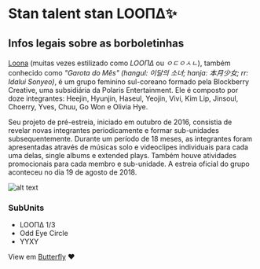 # Stan talent stan LOOΠΔ✨

## Infos legais sobre as borboletinhas

[Loona](http://loonatheworld.com/) (muitas vezes estilizado como *LOOΠΔ* ou *ㅇㄷㅇㅅㄴ*), também conhecido como *"Garota do Mês"* *(hangul: 이달의 소녀; hanja: 本月少女; rr: Idalui Sonyeo)*, é um grupo feminino sul-coreano formado pela Blockberry Creative, uma subsidiária da Polaris Entertainment. Ele é composto por doze integrantes: Heejin, Hyunjin, Haseul, Yeojin, Vivi, Kim Lip, Jinsoul, Choerry, Yves, Chuu, Go Won e Olivia Hye.

Seu projeto de pré-estreia, iniciado em outubro de 2016, consistia de revelar novas integrantes periodicamente e formar sub-unidades subsequentemente. Durante um período de 18 meses, as integrantes foram apresentadas através de músicas solo e videoclipes individuais para cada uma delas, single albums e extended plays. Também houve atividades promocionais para cada membro e sub-unidade. A estreia oficial do grupo aconteceu no dia 19 de agosto de 2018.

![alt text](https://6.viki.io/image/ef3dbf1bc0ca4d9595804aa9855a7696.jpeg?s=900x600&e=t "loona")

### SubUnits

- LOOΠΔ 1/3
- Odd Eye Circle
- YYXY



View em [Butterfly](https://www.youtube.com/watch?v=XEOCbFJjRw0) ❤️ 